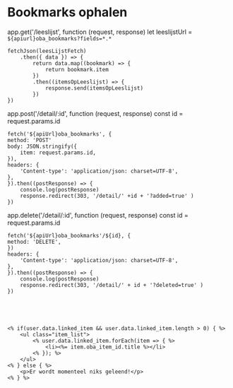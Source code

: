 # Bookmarks ophalen

app.get('/leeslijst', function (request, response)
    let leeslijstUrl = `${apiurl}oba_bookmarks?fields=*.*`

    fetchJson(leesLijstFetch)
        .then({ data }) => {
            return data.map((bookmark) => {
                return bookmark.item
            })
            .then((itemsOpLeeslijst) => {
                response.send(itemsOpLeeslijst)
            })
    })


app.post('/detail/:id', function (request, response)
    const id = request.params.id

    fetch('${apiUrl}oba_bookmarks', {
    method: 'POST'
    body: JSON.stringify({
        item: request.params.id,
    }),
    headers: {
        'Content-type': 'application/json: charset=UTF-8',
    },
    }).then((postResponse) => {
        console.log(postResponse)
        response.redirect(303, '/detail/' +id + '?added=true' )
    })

app.delete('/detail/:id', function (request, response)
    const id = request.params.id

    fetch('${apiUrl}oba_bookmarks'/${id}, {
    method: 'DELETE',
    })
    headers: {
        'Content-type': 'application/json: charset=UTF-8',
    },
    }).then((postResponse) => {
        console.log(postResponse)
        response.redirect(303, '/detail/' + id + '?deleted=true' )
    })





    <% if(user.data.linked_item && user.data.linked_item.length > 0) { %> 
        <ul class="item_list">
            <% user.data.linked_item.forEach(item => { %> 
                <li><%= item.oba_item_id.title %></li> 
            <% }); %>
        </ul>
    <% } else { %>
        <p>Er wordt momenteel niks geleend!</p>
    <% } %>